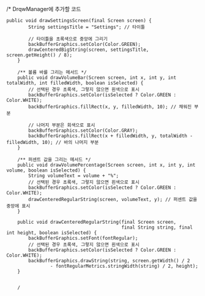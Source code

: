 /* DrqwManager에 추가할 코드

	public void drawSettingsScreen(final Screen screen) {
			String settingsTitle = "Settings"; // 타이틀

			// 타이틀을 초록색으로 중앙에 그리기
			backBufferGraphics.setColor(Color.GREEN);
			drawCenteredBigString(screen, settingsTitle, screen.getHeight() / 8);
		}

		/** 볼륨 바를 그리는 메서드 */
		public void drawVolumeBar(Screen screen, int x, int y, int totalWidth, int filledWidth, boolean isSelected) {
			// 선택된 경우 초록색, 그렇지 않으면 흰색으로 표시
			backBufferGraphics.setColor(isSelected ? Color.GREEN : Color.WHITE);
			backBufferGraphics.fillRect(x, y, filledWidth, 10); // 채워진 부분

			// 나머지 부분은 회색으로 표시
			backBufferGraphics.setColor(Color.GRAY);
			backBufferGraphics.fillRect(x + filledWidth, y, totalWidth - filledWidth, 10); // 바의 나머지 부분
		}

		/** 퍼센트 값을 그리는 메서드 */
		public void drawVolumePercentage(Screen screen, int x, int y, int volume, boolean isSelected) {
			String volumeText = volume + "%";
			// 선택된 경우 초록색, 그렇지 않으면 흰색으로 표시
			backBufferGraphics.setColor(isSelected ? Color.GREEN : Color.WHITE);
			drawCenteredRegularString(screen, volumeText, y); // 퍼센트 값을 중앙에 표시
		}

		public void drawCenteredRegularString(final Screen screen,
											  final String string, final int height, boolean isSelected) {
			backBufferGraphics.setFont(fontRegular);
			// 선택된 경우 초록색, 그렇지 않으면 흰색으로 표시
			backBufferGraphics.setColor(isSelected ? Color.GREEN : Color.WHITE);
			backBufferGraphics.drawString(string, screen.getWidth() / 2
					- fontRegularMetrics.stringWidth(string) / 2, height);
		}


		/
